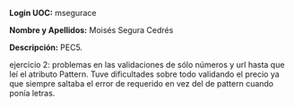 **Login UOC:** msegurace

**Nombre y Apellidos:** Moisés Segura Cedrés

**Descripción:** PEC5.

ejercicio 2: problemas en las validaciones de sólo números y url hasta que leí el atributo Pattern.
Tuve dificultades sobre todo validando el precio ya que siempre saltaba el error de requerido en vez del de pattern cuando ponía letras.